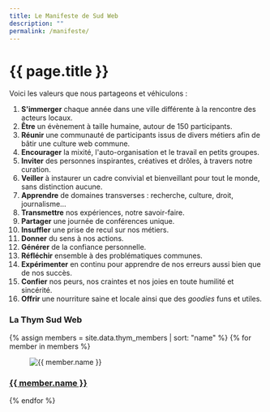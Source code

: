 ```yaml
---
title: Le Manifeste de Sud Web
description: ""
permalink: /manifeste/
---
```


<div class="thanks-banner lozad" data-background-image="/assets/images/public-large.jpg"></div>

<div class="wrapper" markdown="1">

# {{ page.title }}

Voici les valeurs que nous partageons et véhiculons :

1. **S'immerger** chaque année dans une ville différente à la rencontre des acteurs locaux.
2. **Être** un évènement à taille humaine, autour de 150 participants.
3. **Réunir** une communauté de participants issus de divers métiers afin de bâtir une culture web commune.
4. **Encourager** la mixité, l'auto-organisation et le travail en petits groupes.
5. **Inviter** des personnes inspirantes, créatives et drôles, à travers notre curation.
6. **Veiller** à instaurer un cadre convivial et bienveillant pour tout le monde, sans distinction aucune.
7. **Apprendre** de domaines transverses : recherche, culture, droit, journalisme…
8. **Transmettre** nos expériences, notre savoir-faire.
9. **Partager** une journée de conférences unique.
10. **Insuffler** une prise de recul sur nos métiers.
11. **Donner** du sens à nos actions.
12. **Générer** de la confiance personnelle.
13. **Réfléchir** ensemble à des problématiques communes.
14. **Expérimenter** en continu pour apprendre de nos erreurs aussi bien que de nos succès.
15. **Confier** nos peurs, nos craintes et nos joies en toute humilité et sincérité.
16. **Offrir** une nourriture saine et locale ainsi que des <i lang="en">goodies</i> funs et utiles.


### La Thym Sud Web

<div class="grid-4 text-center">
  {% assign members = site.data.thym_members | sort: "name" %}
  {% for member in members %}
  <section class="attendee">
    <figure class="attendee-avatar"><img class="lozad" src="https://twitter.com/{{ member.twitter }}/profile_image?size=bigger" data-src="https://twitter.com/{{ member.twitter }}/profile_image?size=original" alt="{{ member.name }}">
    </figure>
    <h3 class="attendee-name"><a href="https://twitter.com/{{ member.twitter }}">{{ member.name }}</a></h3>
  </section>
  {% endfor %}
</div>

</div>
